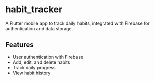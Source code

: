 # habit_tracker

A Flutter mobile app to track daily habits, integrated with Firebase for authentication and data storage.

## Features
- User authentication with Firebase
- Add, edit, and delete habits
- Track daily progress
- View habit history
